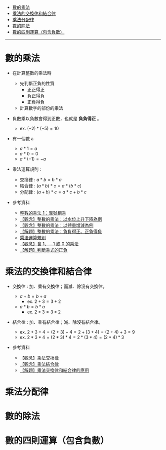 
* [數的乘法](#數的乘法)
* [乘法的交換律和結合律](#乘法的交換律和結合律)
* [乘法分配律](#乘法分配律)
* [數的除法](#數的除法)
* [數的四則運算（包含負數）](#數的四則運算包含負數)
---

# 數的乘法

- 在計算整數的乘法時
	- 先判斷正負的性質	
		- 正正得正
		- 負正得負
		- 正負得負
	- 計算數字的部份的乘法

- 負數乘以負數會得到正數，也就是 **負負得正** 。
	- ex. $(-2)*(-5)=10$

- 有一個數 a
	- $a*1=a$
	- $a*0=0$
	- $a*(-1)=-a$

- 乘法運算規則 : 
	- 交換律 : $a*b=b*a$ 
	- 結合律 : $(a*b)*c=a*(b*c)$
	- 分配律 : $(a+b)*c=a*c+b*c$

- 參考資料
  - [整數的乘法 1：異號相乘](https://youtu.be/DYV7BjRL8V0 "整數的乘法 1：異號相乘")
  - [【觀念】整數的乘法：以水位上升下降為例](https://www.junyiacademy.org/course-compare/math-juni/math-7/j-m7a_tmp/j-m7a-c01/j-m7a-c01-3/v/OlvvKuXHMX8 "【觀念】整數的乘法：以水位上升下降為例")
  - [【觀念】整數的乘法：以體重增減為例](https://www.junyiacademy.org/course-compare/math-juni/math-7/j-m7a_tmp/j-m7a-c01/j-m7a-c01-3/v/mHYM8X-GyO8 "【觀念】整數的乘法：以體重增減為例")
  - [【解題】整數的乘法：負負得正、正負得負](https://www.junyiacademy.org/course-compare/math-juni/math-7/j-m7a_tmp/j-m7a-c01/j-m7a-c01-3/v/_UYqfKgTXdk "【解題】整數的乘法：負負得正、正負得負")
  - [乘法運算規則](https://youtu.be/BcgC79lJcOE "乘法運算規則")
  - [【觀念】含 1、－1 或 0 的乘法](https://www.junyiacademy.org/course-compare/math-juni/math-7/j-m7a_tmp/j-m7a-c01/j-m7a-c01-3/v/TsO9c0LmpxM "【觀念】含 1、－1 或 0 的乘法")
  - [【解題】判斷乘式的正負](https://www.junyiacademy.org/course-compare/math-juni/math-7/j-m7a_tmp/j-m7a-c01/j-m7a-c01-3/v/0snaZdEpn1g "【解題】判斷乘式的正負")

# 乘法的交換律和結合律

- 交換律 : 加、乘有交換律；而減、除沒有交換律。
	- $a+b=b+a$
	  - ex. $2+3=3+2$
	- $a*b=b*a$
	  - ex. $2*3=3*2$

- 結合律 : 加、乘有結合律；減、除沒有結合律。
	- ex. $2+3+4=(2+3)+4=2+(3+4)=(2+4)+3=9$
	- ex. $2*3*4=(2*3)*4=2*(3*4)=(2*4)*3$

- 參考資料
  - [【觀念】乘法交換律](https://www.junyiacademy.org/course-compare/math-juni/math-7/j-m7a_tmp/j-m7a-c01/j-m7a-c01-3/v/V10zQctXMV0 "【觀念】乘法交換律")
  - [【觀念】乘法結合律](https://www.junyiacademy.org/course-compare/math-juni/math-7/j-m7a_tmp/j-m7a-c01/j-m7a-c01-3/v/PKVBzef9ABw "【觀念】乘法結合律")
  - [【解題】乘法交換律和結合律的應用](https://www.junyiacademy.org/course-compare/math-juni/math-7/j-m7a_tmp/j-m7a-c01/j-m7a-c01-3/v/5n97AM32_qg "【解題】乘法交換律和結合律的應用")

# 乘法分配律
# 數的除法
# 數的四則運算（包含負數）